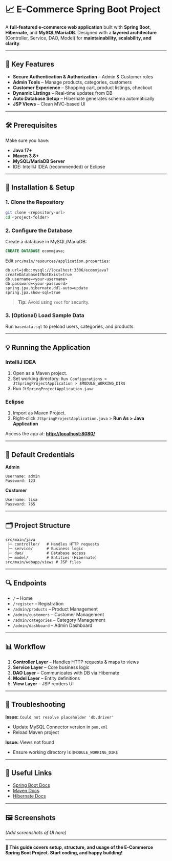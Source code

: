 # 📈 E-Commerce Spring Boot Project

A **full-featured e-commerce web application** built with **Spring Boot**, **Hibernate**, and **MySQL/MariaDB**. Designed with a **layered architecture** (Controller, Service, DAO, Model) for **maintainability, scalability, and clarity**.

---

## 🌟 Key Features

* **Secure Authentication & Authorization** – Admin & Customer roles
* **Admin Tools** – Manage products, categories, customers
* **Customer Experience** – Shopping cart, product listings, checkout
* **Dynamic Listings** – Real-time updates from DB
* **Auto Database Setup** – Hibernate generates schema automatically
* **JSP Views** – Clean MVC-based UI

---

## 🛠️ Prerequisites

Make sure you have:

* **Java 17+**
* **Maven 3.8+**
* **MySQL/MariaDB Server**
* IDE: IntelliJ IDEA (recommended) or Eclipse

---

## 🔧 Installation & Setup

### 1. Clone the Repository

```bash
git clone <repository-url>
cd <project-folder>
```

### 2. Configure the Database

Create a database in MySQL/MariaDB:

```sql
CREATE DATABASE ecommjava;
```

Edit `src/main/resources/application.properties`:

```properties
db.url=jdbc:mysql://localhost:3306/ecommjava?createDatabaseIfNotExist=true
db.username=<your-username>
db.password=<your-password>
spring.jpa.hibernate.ddl-auto=update
spring.jpa.show-sql=true
```

> **Tip:** Avoid using `root` for security.

### 3. (Optional) Load Sample Data

Run `basedata.sql` to preload users, categories, and products.

---

## 💡 Running the Application

### **IntelliJ IDEA**

1. Open as a Maven project.
2. Set working directory: `Run Configurations > JtSpringProjectApplication > $MODULE_WORKING_DIR$`
3. Run `JtSpringProjectApplication.java`

### **Eclipse**

1. Import as Maven Project.
2. Right-click `JtSpringProjectApplication.java` > **Run As > Java Application**

Access the app at: **[http://localhost:8080/](http://localhost:8080/)**

---

## 🔐 Default Credentials

**Admin**

```
Username: admin
Password: 123
```

**Customer**

```
Username: lisa
Password: 765
```

---

## 🗂️ Project Structure

```
src/main/java
 ├─ controller/   # Handles HTTP requests
 ├─ service/      # Business logic
 ├─ dao/          # Database access
 ├─ model/        # Entities (Hibernate)
src/main/webapp/views # JSP files
```

---

## 🔍 Endpoints

* `/` – Home
* `/register` – Registration
* `/admin/products` – Product Management
* `/admin/customers` – Customer Management
* `/admin/categories` – Category Management
* `/admin/dashboard` – Admin Dashboard

---

## 📊 Workflow

1. **Controller Layer** – Handles HTTP requests & maps to views
2. **Service Layer** – Core business logic
3. **DAO Layer** – Communicates with DB via Hibernate
4. **Model Layer** – Entity definitions
5. **View Layer** – JSP renders UI

---

## 🚨 Troubleshooting

**Issue:** `Could not resolve placeholder 'db.driver'`

* Update MySQL Connector version in `pom.xml`
* Reload Maven project

**Issue:** Views not found

* Ensure working directory is `$MODULE_WORKING_DIR$`

---

## 📄 Useful Links

* [Spring Boot Docs](https://spring.io/projects/spring-boot)
* [Maven Docs](https://maven.apache.org/)
* [Hibernate Docs](https://hibernate.org/)

---

## 🖼️ Screenshots

*(Add screenshots of UI here)*

---

**🚀 This guide covers setup, structure, and usage of the E-Commerce Spring Boot Project. Start coding, and happy building!**
